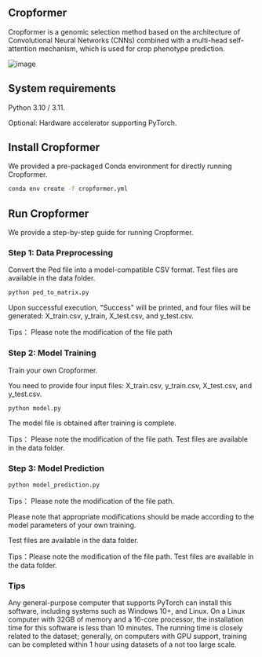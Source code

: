 ## Cropformer
Cropformer is a genomic selection method based on the architecture of Convolutional Neural Networks (CNNs) combined with a multi-head self-attention mechanism, which is used for crop phenotype prediction.

![image](https://github.com/user-attachments/assets/1d12ec0b-3342-4348-98a9-e3a8518fe73f)


## System requirements
Python 3.10 / 3.11.

Optional: Hardware accelerator supporting PyTorch.
## Install Cropformer

We provided a pre-packaged Conda environment for directly running Cropformer.

```bash
conda env create -f cropformer.yml
```
## Run Cropformer
We provide a step-by-step guide for running Cropformer.

### Step 1: Data Preprocessing
Convert the Ped file into a model-compatible CSV format. Test files are available in the data folder.

```bash
python ped_to_matrix.py
```
Upon successful execution, "Success" will be printed, and four files will be generated: X_train.csv, y_train, X_test.csv, and y_test.csv.

Tips： Please note the modification of the file path
### Step 2: Model Training
Train your own Cropformer.

You need to provide four input files: X_train.csv, y_train.csv, X_test.csv, and y_test.csv.

```bash
python model.py
```

The model file is obtained after training is complete.

Tips： Please note the modification of the file path. Test files are available in the data folder.

### Step 3: Model Prediction

```bash
python model_prediction.py
```
Tips： Please note the modification of the file path.

Please note that appropriate modifications should be made according to the model parameters of your own training.

Test files are available in the data folder.

Tips：Please note the modification of the file path. Test files are available in the data folder.
### Tips
Any general-purpose computer that supports PyTorch can install this software, including systems such as Windows 10+, and Linux. On a Linux computer with 32GB of memory and a 16-core processor, the installation time for this software is less than 10 minutes. The running time is closely related to the dataset; generally, on computers with GPU support, training can be completed within 1 hour using datasets of a not too large scale.
